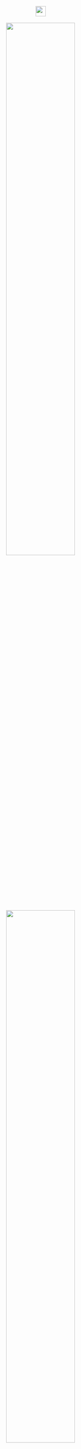 <p align="center">   <img src="https://user-images.githubusercontent.com/5679180/79618120-0daffb80-80be-11ea-819e-d2b0fa904d07.gif" width="27px">
 <br><br>  <img width="60%" src= "https://readme-typing-svg.demolab.com?font=Fira+Code&pause=1000&color=4a76fc&background=FF6AAA00&vCenter=false&multiline=true&width=435&height=30&lines=Hi Guys I'm Raito ">   
 
  <img width="60%" src= "https://readme-typing-svg.demolab.com?font=Fira+Code&pause=1000&color=4a76fc&background=FF6AAA00&vCenter=false&multiline=true&width=435&height=40&lines=Quaresma">  

   <br><br>
                  <samp> <br><img  width="45%"  src="https://count.getloli.com/get/@:mQ7nurs3vim?theme=asoul">
   
   </samp>
</p>
<img align="left" width="45%" src="https://github-readme-stats.vercel.app/api?username=Q7nurs3vim&show_icons=true&theme=react&hide_border=true&bg_color=0D1117">
<img align="left" width="45%" src="https://github-readme-streak-stats.herokuapp.com/?user=Q7nurs3vim&theme=black-ice&hide_border=true&stroke=0000&background=0D1117">

<img width="100%" align="center" src="https://i.pinimg.com/564x/e0/3c/4a/e03c4a44cc4bc020459425e54d913f67.jpg" alt="background">








